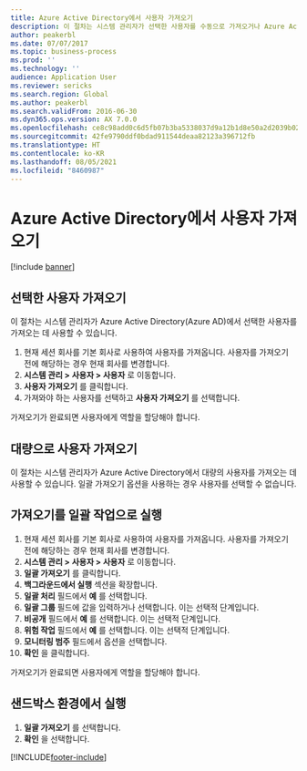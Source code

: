 ```yaml
---
title: Azure Active Directory에서 사용자 가져오기
description: 이 절차는 시스템 관리자가 선택한 사용자를 수동으로 가져오거나 Azure Active Directory에서 많은 사용자를 가져오는 데 사용할 수 있습니다.
author: peakerbl
ms.date: 07/07/2017
ms.topic: business-process
ms.prod: ''
ms.technology: ''
audience: Application User
ms.reviewer: sericks
ms.search.region: Global
ms.author: peakerbl
ms.search.validFrom: 2016-06-30
ms.dyn365.ops.version: AX 7.0.0
ms.openlocfilehash: ce8c98add0c6d5fb07b3ba5338037d9a12b1d8e50a2d2039b0231d3d305c9ebe
ms.sourcegitcommit: 42fe9790ddf0bdad911544deaa82123a396712fb
ms.translationtype: HT
ms.contentlocale: ko-KR
ms.lasthandoff: 08/05/2021
ms.locfileid: "8460987"
---
```

# <a name="import-users-from-azure-active-directory"></a>Azure Active Directory에서 사용자 가져오기

[!include [banner](../../includes/banner.md)]

## <a name="import-select-users"></a>선택한 사용자 가져오기

이 절차는 시스템 관리자가 Azure Active Directory(Azure AD)에서 선택한 사용자를 가져오는 데 사용할 수 있습니다.

1. 현재 세션 회사를 기본 회사로 사용하여 사용자를 가져옵니다. 사용자를 가져오기 전에 해당하는 경우 현재 회사를 변경합니다.
2. **시스템 관리 > 사용자 > 사용자** 로 이동합니다.
3. **사용자 가져오기** 를 클릭합니다.
4. 가져와야 하는 사용자를 선택하고 **사용자 가져오기** 를 선택합니다.

가져오기가 완료되면 사용자에게 역할을 할당해야 합니다.

## <a name="import-users-in-bulk"></a>대량으로 사용자 가져오기

이 절차는 시스템 관리자가 Azure Active Directory에서 대량의 사용자를 가져오는 데 사용할 수 있습니다.
일괄 가져오기 옵션을 사용하는 경우 사용자를 선택할 수 없습니다.

## <a name="run-the-import-as-a-batch-job"></a>가져오기를 일괄 작업으로 실행
1. 현재 세션 회사를 기본 회사로 사용하여 사용자를 가져옵니다. 사용자를 가져오기 전에 해당하는 경우 현재 회사를 변경합니다.
2. **시스템 관리 > 사용자 > 사용자** 로 이동합니다.
3. **일괄 가져오기** 를 클릭합니다.
4. **백그라운드에서 실행** 섹션을 확장합니다.
4. **일괄 처리** 필드에서 **예** 를 선택합니다.
6. **일괄 그룹** 필드에 값을 입력하거나 선택합니다. 이는 선택적 단계입니다.  
7. **비공개** 필드에서 **예** 를 선택합니다. 이는 선택적 단계입니다.  
8. **위험 작업** 필드에서 **예** 를 선택합니다. 이는 선택적 단계입니다.  
9. **모니터링 범주** 필드에서 옵션을 선택합니다.
10. **확인** 을 클릭합니다.

가져오기가 완료되면 사용자에게 역할을 할당해야 합니다.

## <a name="run-in-a-sandbox-environment"></a>샌드박스 환경에서 실행
1. **일괄 가져오기** 를 선택합니다.
2. **확인** 을 선택합니다.


[!INCLUDE[footer-include](../../../../includes/footer-banner.md)]